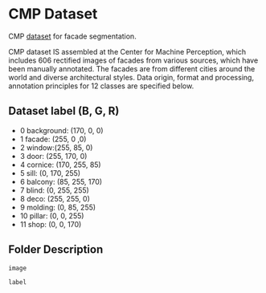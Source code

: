 # CMP Dataset
CMP [dataset](http://cmp.felk.cvut.cz/~tylecr1/facade/) for facade segmentation.

CMP dataset IS assembled at the Center for Machine Perception, which includes 606 rectified images of facades from various sources, which have been manually annotated. The facades are from different cities around the world and diverse architectural styles. Data origin, format and processing, annotation principles for 12 classes are specified below.

## Dataset label (B, G, R)
- 0 background: (170, 0, 0)
- 1 facade: (255, 0 ,0)
- 2 window:(255, 85, 0)
- 3 door: (255, 170, 0)
- 4 cornice: (170, 255, 85)
- 5 sill: (0, 170, 255)
- 6 balcony: (85, 255, 170)
- 7 blind: (0, 255, 255)
- 8 deco: (255, 255, 0)
- 9 molding: (0, 85, 255)
- 10 pillar: (0, 0, 255)
- 11 shop: (0, 0, 170)

## Folder Description

`image`

`label`
